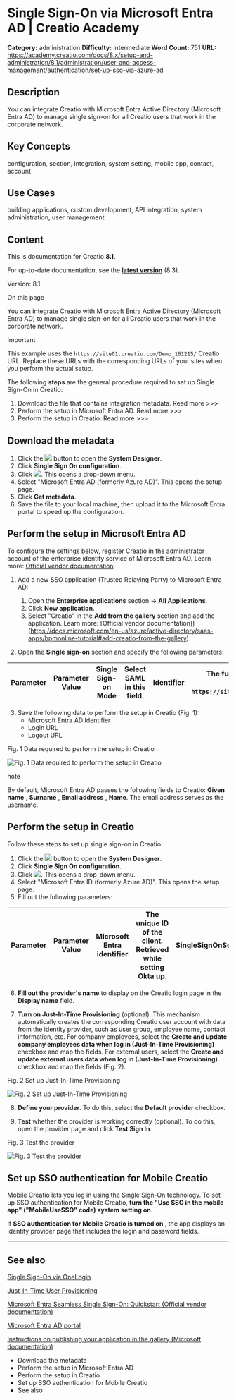 # Single Sign-On via Microsoft Entra AD | Creatio Academy

**Category:** administration **Difficulty:** intermediate **Word Count:** 751
**URL:**
https://academy.creatio.com/docs/8.x/setup-and-administration/8.1/administration/user-and-access-management/authentication/set-up-sso-via-azure-ad

## Description

You can integrate Creatio with Microsoft Entra Active Directory (Microsoft Entra
AD) to manage single sign-on for all Creatio users that work in the corporate
network.

## Key Concepts

configuration, section, integration, system setting, mobile app, contact,
account

## Use Cases

building applications, custom development, API integration, system
administration, user management

## Content

This is documentation for Creatio **8.1**.

For up-to-date documentation, see the
**[latest version](/docs/8.x/setup-and-administration/administration/user-and-access-management/authentication/set-up-sso-via-azure-ad)**
(8.3).

Version: 8.1

On this page

You can integrate Creatio with Microsoft Entra Active Directory (Microsoft Entra
AD) to manage single sign-on for all Creatio users that work in the corporate
network.

Important

This example uses the `https://site01.creatio.com/Demo_161215/` Creatio URL.
Replace these URLs with the corresponding URLs of your sites when you perform
the actual setup.

The following **steps** are the general procedure required to set up Single
Sign-On in Creatio:

1. Download the file that contains integration metadata. Read more >>>
2. Perform the setup in Microsoft Entra AD. Read more >>>
3. Perform the setup in Creatio. Read more >>>

## Download the metadata​

1. Click the
   ![](https://academy.creatio.com/docs/sites/en/files/images/Setup_and_Administration/adfs_integration/8_0/btn_system_designer_8_shell.png)
   button to open the **System Designer**.
2. Click **Single Sign On configuration**.
3. Click
   ![](https://academy.creatio.com/docs/sites/en/files/images/Setup_and_Administration/adfs_integration/8_0/btn_add_record.png).
   This opens a drop-down menu.
4. Select "Microsoft Entra AD (formerly Azure AD)". This opens the setup page.
5. Click **Get metadata**.
6. Save the file to your local machine, then upload it to the Microsoft Entra
   portal to speed up the configuration.

## Perform the setup in Microsoft Entra AD​

To configure the settings below, register Creatio in the administrator account
of the enterprise identity service of Microsoft Entra AD. Learn more:
[Official vendor documentation](https://docs.microsoft.com/en-us/azure/active-directory/develop/quickstart-register-app).

1. Add a new SSO application (Trusted Relaying Party) to Microsoft Entra AD:
   1. Open the **Enterprise applications** section → **All Applications**.
   2. Click **New application**.
   3. Select "Creatio" in the **Add from the gallery** section and add the
      application. Learn more: [Official vendor
      documentation]](<https://docs.microsoft.com/en-us/azure/active-directory/saas-apps/bpmonline-tutorial#add-creatio-from-the-gallery>).

2. Open the **Single sign-on** section and specify the following parameters:

| Parameter | Parameter Value | Single Sign-on Mode | Select SAML in this field. | Identifier | The full name of the website, for example: `https://site01.creatio.com/Demo_161215/`. | Reply URL | The full website name and `/ServiceModel/AuthService.svc/SsoLogin` address, for example: `https://site01.creatio.com/Demo_161215/ServiceModel/AuthService.svc/SsoLogin` |
| --------- | --------------- | ------------------- | -------------------------- | ---------- | ------------------------------------------------------------------------------------- | --------- | ----------------------------------------------------------------------------------------------------------------------------------------------------------------------- |

3. Save the following data to perform the setup in Creatio (Fig. 1):
   - Microsoft Entra AD Identifier
   - Login URL
   - Logout URL

Fig. 1 Data required to perform the setup in Creatio

![Fig. 1 Data required to perform the setup in Creatio](https://academy.creatio.com/docs/sites/academy_en/files/images/Setup_and_Administration/azure_ad/8_1/scr_creatio_entra_settings.png)

note

By default, Microsoft Entra AD passes the following fields to Creatio: **Given
name** , **Surname** , **Email address** , **Name**. The email address serves as
the username.

## Perform the setup in Creatio​

Follow these steps to set up single sign-on in Creatio:

1. Click the
   ![](https://academy.creatio.com/docs/sites/en/files/images/Setup_and_Administration/adfs_integration/8_0/btn_system_designer_8_shell.png)
   button to open the **System Designer**.
2. Click **Single Sign On configuration**.
3. Click
   ![](https://academy.creatio.com/docs/sites/en/files/images/Setup_and_Administration/adfs_integration/8_0/btn_add_record.png).
   This opens a drop-down menu.
4. Select "Microsoft Entra ID (formerly Azure AD)". This opens the setup page.
5. Fill out the following parameters:

| Parameter | Parameter Value | Microsoft Entra identifier | The unique ID of the client. Retrieved while setting Okta up. | SingleSignOnServiceUrl | The URL of the identity provider’s single sign-on. For Microsoft Entra AD, this is usually `https://login.microsoftonline.com/\<azure account="" id="">/saml2`. Find out the settings of the added connector in your Microsoft account. | SingleLogoutServiceUrl | The URL of the identity provider’s single sign-off. For Microsoft Entra AD, this is usually `https://logout.microsoftonline.com/\<azure account="" id="">/saml2`. Find out the settings of the added connector in your Microsoft account. |
| --------- | --------------- | -------------------------- | ------------------------------------------------------------- | ---------------------- | --------------------------------------------------------------------------------------------------------------------------------------------------------------------------------------------------------------------------------------- | ---------------------- | ----------------------------------------------------------------------------------------------------------------------------------------------------------------------------------------------------------------------------------------- |

6. **Fill out the provider's name** to display on the Creatio login page in the
   **Display name** field.

7. **Turn on Just-In-Time Provisioning** (optional). This mechanism
   automatically creates the corresponding Creatio user account with data from
   the identity provider, such as user group, employee name, contact
   information, etc. For company employees, select the **Create and update
   company employees data when log in (Just-In-Time Provisioning)** checkbox and
   map the fields. For external users, select the **Create and update external
   users data when log in (Just-In-Time Provisioning)** checkbox and map the
   fields (Fig. 2).

Fig. 2 Set up Just-In-Time Provisioning

![Fig. 2 Set up Just-In-Time Provisioning](https://d3a7ykdi65m4cy.cloudfront.net/ac-en/s3fs-public/images/Setup_and_Administration/adfs_integration/8_0/scr_set_up_JIT_updated.png)

8. **Define your provider**. To do this, select the **Default provider**
   checkbox.

9. **Test** whether the provider is working correctly (optional). To do this,
   open the provider page and click **Test Sign In**.

Fig. 3 Test the provider

![Fig. 3 Test the provider](https://academy.creatio.com/docs/sites/academy_en/files/images/Setup_and_Administration/azure_ad/8_1/scr_test_sso_provider.png)

## Set up SSO authentication for Mobile Creatio​

Mobile Creatio lets you log in using the Single Sign-On technology. To set up
SSO authentication for Mobile Creatio, **turn the "Use SSO in the mobile app"
("MobileUseSSO" code) system setting on**.

If **SSO authentication for Mobile Creatio is turned on** , the app displays an
identity provider page that includes the login and password fields.

---

## See also​

[Single Sign-On via OneLogin](https://academy.creatio.com/documents?id=1650)

[Just-In-Time User Provisioning](https://academy.creatio.com/documents?id=1759)

[Microsoft Entra Seamless Single Sign-On: Quickstart (Official vendor documentation)](https://docs.microsoft.com/en-us/azure/active-directory/hybrid/how-to-connect-sso-quick-start)

[Microsoft Entra AD portal](https://www.microsoft.com/en/security/business/identity-access/microsoft-entra-id)

[Instructions on publishing your application in the gallery (Microsoft documentation)](https://docs.microsoft.com/en-us/azure/active-directory/manage-apps/v2-howto-app-gallery-listing)

- Download the metadata
- Perform the setup in Microsoft Entra AD
- Perform the setup in Creatio
- Set up SSO authentication for Mobile Creatio
- See also
